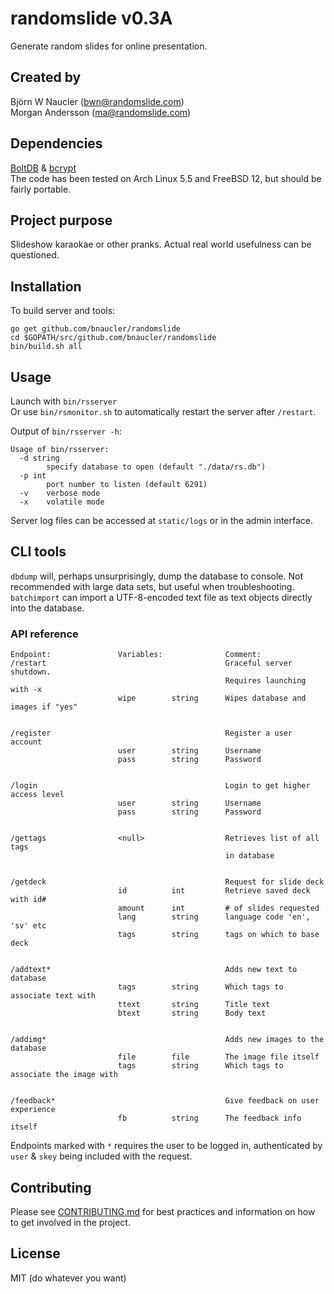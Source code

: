 # randomslide v0.3A
Generate random slides for online presentation.

## Created by
Björn W Naucler (bwn@randomslide.com)  
Morgan Andersson (ma@randomslide.com)

## Dependencies
[BoltDB](https://github.com/boltdb/bolt) & [bcrypt](https://golang.org/x/crypto/bcrypt)  
The code has been tested on Arch Linux 5.5 and FreeBSD 12, but should be fairly portable.

## Project purpose
Slideshow karaokae or other pranks. Actual real world usefulness can be questioned.

## Installation
To build server and tools:  
```
go get github.com/bnaucler/randomslide
cd $GOPATH/src/github.com/bnaucler/randomslide
bin/build.sh all
```

## Usage
Launch with `bin/rsserver`  
Or use `bin/rsmonitor.sh` to automatically restart the server after `/restart`.

Output of `bin/rsserver -h`:  
```
Usage of bin/rsserver:
  -d string
    	specify database to open (default "./data/rs.db")
  -p int
    	port number to listen (default 6291)
  -v	verbose mode
  -x	volatile mode
```

Server log files can be accessed at `static/logs` or in the admin interface.

## CLI tools
`dbdump` will, perhaps unsurprisingly, dump the database to console. Not recommended with large data sets, but useful when troubleshooting.  
`batchimport` can import a UTF-8-encoded text file as text objects directly into the database.

### API reference

```
Endpoint:               Variables:              Comment:
/restart                                        Graceful server shutdown.
                                                Requires launching with -x
                        wipe        string      Wipes database and images if "yes"


/register                                       Register a user account
                        user        string      Username
                        pass        string      Password


/login                                          Login to get higher access level
                        user        string      Username
                        pass        string      Password


/gettags                <null>                  Retrieves list of all tags
                                                in database


/getdeck                                        Request for slide deck
                        id          int         Retrieve saved deck with id#
                        amount      int         # of slides requested
                        lang        string      language code 'en', 'sv' etc
                        tags        string      tags on which to base deck


/addtext*                                       Adds new text to database
                        tags        string      Which tags to associate text with
                        ttext       string      Title text
                        btext       string      Body text


/addimg*                                        Adds new images to the database
                        file        file        The image file itself
                        tags        string      Which tags to associate the image with


/feedback*                                      Give feedback on user experience
                        fb          string      The feedback info itself

```
Endpoints marked with `*` requires the user to be logged in, authenticated by `user` & `skey` being included with the request.

## Contributing
Please see [CONTRIBUTING.md](CONTRIBUTING.md) for best practices and information on how to get involved in the project.

## License
MIT (do whatever you want)
